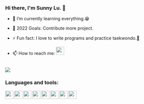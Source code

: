 ### Hi there, I'm Sunny Lu. 👋
- 🌱 I’m currently learning everything.😁
- 🎯 2022 Goals: Contribute more project.
- ⚡ Fun fact: I love to write programs and practice taekwondo.🥋
- 📫 How to reach me:  [<img width="26px" src="https://img.icons8.com/external-kiranshastry-gradient-kiranshastry/64/000000/external-mail-interface-kiranshastry-gradient-kiranshastry.png"/>][gmail]
  
  
  [gmail]:mailto:sunnylu666@gmail.com

<br />

<img src="https://github-readme-stats.vercel.app/api/top-langs?username=sunny62898&layout=compact&hide=HTML"/>

<br />

### Languages and tools:
<img align="left" width="26px" src="https://cdn.jsdelivr.net/gh/devicons/devicon/icons/python/python-original.svg"/>
<img align="left" width="26px" src="https://cdn.jsdelivr.net/gh/devicons/devicon/icons/arduino/arduino-original.svg" />
<img align="left" width="26px" src="https://cdn.jsdelivr.net/gh/devicons/devicon/icons/linux/linux-original.svg" />
<img align="left" width="26px" src="https://cdn.jsdelivr.net/gh/devicons/devicon/icons/tensorflow/tensorflow-original.svg" />
<img align="left" width="26px" src="https://cdn.jsdelivr.net/gh/devicons/devicon/icons/raspberrypi/raspberrypi-original.svg" />
<img align="left" width="26px" src="https://cdn.jsdelivr.net/gh/devicons/devicon/icons/docker/docker-plain.svg" />
<img align="left" width="26px" src="https://cdn.jsdelivr.net/gh/devicons/devicon/icons/jupyter/jupyter-original-wordmark.svg" />
<img align="left" width="26px" src="https://cdn.jsdelivr.net/gh/devicons/devicon/icons/github/github-original.svg" />

<!--
**sunny62898/sunny62898** is a ✨ _special_ ✨ repository because its `README.md` (this file) appears on your GitHub profile.

Here are some ideas to get you started:

- 🔭 I’m currently working on ...
- 🌱 I’m currently learning ...
- 👯 I’m looking to collaborate on ...
- 🤔 I’m looking for help with ...
- 💬 Ask me about ...
- 📫 How to reach me: ...
- 😄 Pronouns: ...
- ⚡ Fun fact: ...
-->

